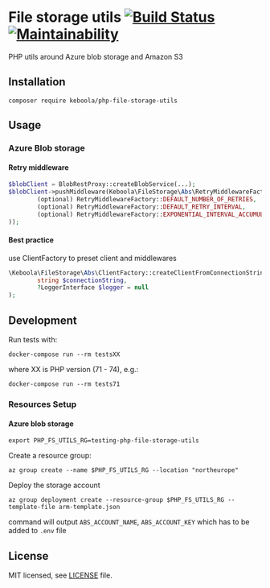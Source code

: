 # File storage utils [![Build Status](https://dev.azure.com/keboola-dev/php-file-storage-utils/_apis/build/status/keboola.php-file-storage-utils?branchName=master)](https://dev.azure.com/keboola-dev/php-file-storage-utils/_build/latest?definitionId=12&branchName=master) [![Maintainability](https://api.codeclimate.com/v1/badges/fe983803eb7d71a87a34/maintainability)](https://codeclimate.com/github/keboola/php-file-storage-utils/maintainability) 

PHP utils around Azure blob storage and Amazon S3

## Installation

    composer require keboola/php-file-storage-utils

## Usage

### Azure Blob storage

#### Retry middleware

```php
$blobClient = BlobRestProxy::createBlobService(...);
$blobClient->pushMiddleware(Keboola\FileStorage\Abs\RetryMiddlewareFactory::create(
        (optional) RetryMiddlewareFactory::DEFAULT_NUMBER_OF_RETRIES,
        (optional) RetryMiddlewareFactory::DEFAULT_RETRY_INTERVAL,
        (optional) RetryMiddlewareFactory::EXPONENTIAL_INTERVAL_ACCUMULATION
));
```

#### Best practice

use ClientFactory to preset client and middlewares

```php
\Keboola\FileStorage\Abs\ClientFactory::createClientFromConnectionString(
        string $connectionString,
        ?LoggerInterface $logger = null
);
```

## Development

Run tests with:

    docker-compose run --rm testsXX

where XX is PHP version (71 - 74), e.g.:

    docker-compose run --rm tests71

### Resources Setup

#### Azure blob storage

    export PHP_FS_UTILS_RG=testing-php-file-storage-utils

Create a resource group:

	az group create --name $PHP_FS_UTILS_RG --location "northeurope"

Deploy the storage account

	az group deployment create --resource-group $PHP_FS_UTILS_RG --template-file arm-template.json

command will output `ABS_ACCOUNT_NAME`, `ABS_ACCOUNT_KEY` which has to be added to `.env` file

## License

MIT licensed, see [LICENSE](./LICENSE) file.

